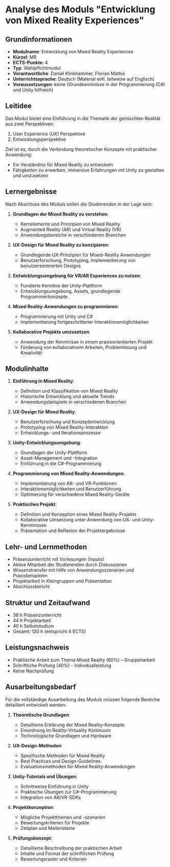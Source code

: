 # Analyse des Moduls "Entwicklung von Mixed Reality Experiences"

## Grundinformationen
- **Modulname**: Entwicklung von Mixed Reality Experiences
- **Kürzel**: MR
- **ECTS-Punkte**: 4
- **Typ**: Wahlpflichtmodul
- **Verantwortliche**: Daniel Klinkhammer, Florian Mathis
- **Unterrichtssprache**: Deutsch (Material evtl. teilweise auf Englisch)
- **Voraussetzungen**: keine (Grundkenntnisse in der Programmierung (C#) und Unity hilfreich)

## Leitidee
Das Modul bietet eine Einführung in die Thematik der gemischten Realität aus zwei Perspektiven:
1. User Experience (UX) Perspektive
2. Entwicklungsperspektive

Ziel ist es, durch die Verbindung theoretischer Konzepte mit praktischer Anwendung:
- Ein Verständnis für Mixed Reality zu entwickeln
- Fähigkeiten zu erwerben, immersive Erfahrungen mit Unity zu gestalten und umzusetzen

## Lernergebnisse
Nach Abschluss des Moduls sollen die Studierenden in der Lage sein:
1. **Grundlagen der Mixed Reality zu verstehen**:
   - Kernelemente und Prinzipien von Mixed Reality
   - Augmented Reality (AR) und Virtual Reality (VR)
   - Anwendungsbereiche in verschiedenen Branchen

2. **UX-Design für Mixed Reality zu konzipieren**:
   - Grundlegende UX-Prinzipien für Mixed-Reality Anwendungen
   - Benutzerforschung, Prototyping, Implementierung von benutzerzentrierten Designs

3. **Entwicklungsumgebung für VR/AR Experiences zu nutzen**:
   - Fundierte Kenntnis der Unity-Plattform
   - Entwicklungsumgebung, Assets, grundlegende Programmierkonzepte

4. **Mixed Reality-Anwendungen zu programmieren**:
   - Programmierung mit Unity und C#
   - Implementierung fortgeschrittener Interaktionsmöglichkeiten

5. **Kollaborative Projekte umzusetzen**:
   - Anwendung der Kenntnisse in einem praxisorientierten Projekt
   - Förderung von kollaborativem Arbeiten, Problemlösung und Kreativität

## Modulinhalte
1. **Einführung in Mixed Reality**:
   - Definition und Klassifikation von Mixed Reality
   - Historische Entwicklung und aktuelle Trends
   - Anwendungsbeispiele in verschiedenen Branchen

2. **UX-Design für Mixed Reality**:
   - Benutzerforschung und Konzeptentwicklung
   - Prototyping von Mixed Reality-Interaktion
   - Entwicklungs- und Iterationsprozesse

3. **Unity-Entwicklungsumgebung**:
   - Grundlagen der Unity-Plattform
   - Asset-Management und -Integration
   - Einführung in die C#-Programmierung

4. **Programmierung von Mixed Reality-Anwendungen**:
   - Implementierung von AR- und VR-Funktionen
   - Interaktionsmöglichkeiten und Benutzerführung
   - Optimierung für verschiedene Mixed Reality-Geräte

5. **Praktisches Projekt**:
   - Definition und Konzeption eines Mixed Reality-Projekts
   - Kollaborative Umsetzung unter Anwendung von UX- und Unity-Kenntnissen
   - Präsentation und Reflexion der Projektergebnisse

## Lehr- und Lernmethoden
- Präsenzunterricht mit Vorlesungen (Inputs)
- Aktive Mitarbeit der Studierenden durch Diskussionen
- Wissenstransfer mit Hilfe von Anwendungsszenarien und Praxisbeispielen
- Projektarbeit in Kleingruppen und Präsentation
- Abschlussbericht

## Struktur und Zeitaufwand
- 36 h Präsenzunterricht
- 44 h Projektarbeit
- 40 h Selbststudium
- Gesamt: 120 h (entspricht 4 ECTS)

## Leistungsnachweis
- Praktische Arbeit zum Thema Mixed Reality (60%) – Gruppenarbeit
- Schriftliche Prüfung (40%) - Individualleistung
- Keine Nachprüfung

## Ausarbeitungsbedarf
Für die vollständige Ausarbeitung des Moduls müssen folgende Bereiche detailliert entwickelt werden:

1. **Theoretische Grundlagen**:
   - Detaillierte Erklärung der Mixed Reality-Konzepte
   - Einordnung im Reality-Virtuality Kontinuum
   - Technologische Grundlagen und Hardware

2. **UX-Design-Methoden**:
   - Spezifische Methoden für Mixed Reality
   - Best Practices und Design-Guidelines
   - Evaluationsmethoden für Mixed Reality-Anwendungen

3. **Unity-Tutorials und Übungen**:
   - Schrittweise Einführung in Unity
   - Praktische Übungen zur C#-Programmierung
   - Integration von AR/VR-SDKs

4. **Projektkonzeption**:
   - Mögliche Projektthemen und -szenarien
   - Bewertungskriterien für Projekte
   - Zeitplan und Meilensteine

5. **Prüfungskonzept**:
   - Detaillierte Beschreibung der praktischen Arbeit
   - Inhalte und Format der schriftlichen Prüfung
   - Bewertungsraster und Kriterien